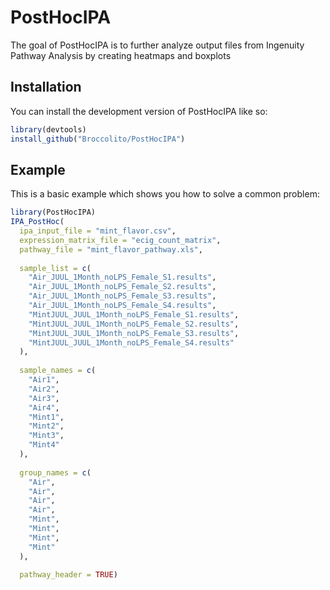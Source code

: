 
# PostHocIPA

<!-- badges: start -->
<!-- badges: end -->

The goal of PostHocIPA is to further analyze output files from Ingenuity Pathway Analysis by creating heatmaps and boxplots

## Installation

You can install the development version of PostHocIPA like so:

``` r
library(devtools)
install_github("Broccolito/PostHocIPA")
```

## Example

This is a basic example which shows you how to solve a common problem:

``` r
library(PostHocIPA)
IPA_PostHoc(
  ipa_input_file = "mint_flavor.csv",
  expression_matrix_file = "ecig_count_matrix",
  pathway_file = "mint_flavor_pathway.xls",
  
  sample_list = c(
    "Air_JUUL_1Month_noLPS_Female_S1.results",
    "Air_JUUL_1Month_noLPS_Female_S2.results",
    "Air_JUUL_1Month_noLPS_Female_S3.results",
    "Air_JUUL_1Month_noLPS_Female_S4.results",
    "MintJUUL_JUUL_1Month_noLPS_Female_S1.results",
    "MintJUUL_JUUL_1Month_noLPS_Female_S2.results",
    "MintJUUL_JUUL_1Month_noLPS_Female_S3.results",
    "MintJUUL_JUUL_1Month_noLPS_Female_S4.results"
  ),
  
  sample_names = c(
    "Air1",
    "Air2",
    "Air3",
    "Air4",
    "Mint1",
    "Mint2",
    "Mint3",
    "Mint4"
  ),
  
  group_names = c(
    "Air",
    "Air",
    "Air",
    "Air",
    "Mint",
    "Mint",
    "Mint",
    "Mint"
  ),
  
  pathway_header = TRUE)
```

